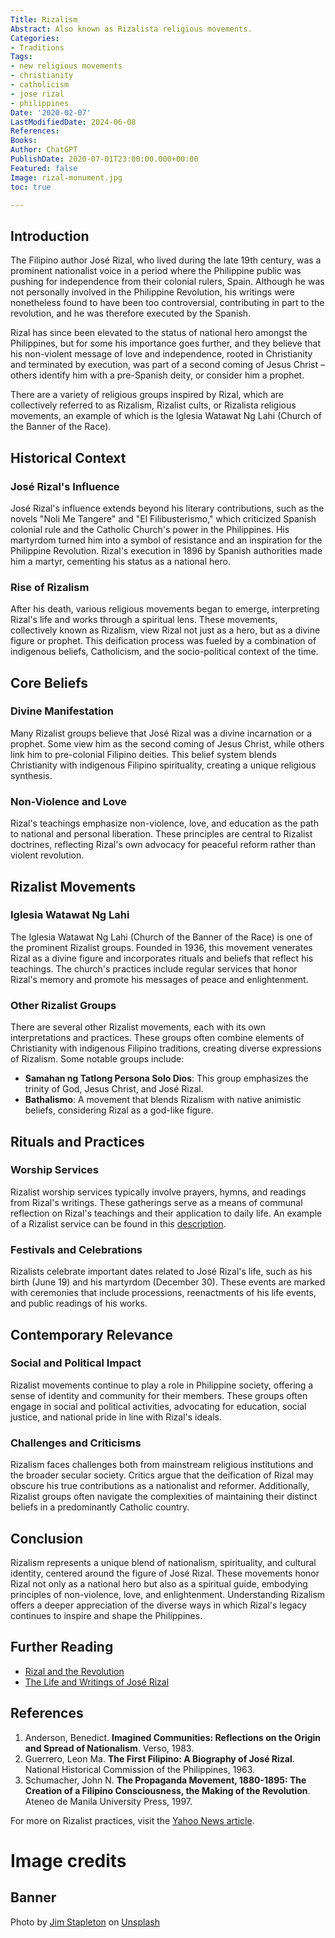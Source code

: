```yaml
---
Title: Rizalism
Abstract: Also known as Rizalista religious movements.
Categories:
- Traditions
Tags:
- new religious movements
- christianity
- catholicism
- jose rizal
- philippines
Date: '2020-02-07'
LastModifiedDate: 2024-06-08
References: 
Books: 
Author: ChatGPT
PublishDate: 2020-07-01T23:00:00.000+00:00
Featured: false
Image: rizal-monument.jpg
toc: true

---
```


## Introduction

The Filipino author José Rizal, who lived during the late 19th century, was a prominent nationalist voice in a period where the Philippine public was pushing for independence from their colonial rulers, Spain. Although he was not personally involved in the Philippine Revolution, his writings were nonetheless found to have been too controversial, contributing in part to the revolution, and he was therefore executed by the Spanish.

Rizal has since been elevated to the status of national hero amongst the Philippines, but for some his importance goes further, and they believe that his non-violent message of love and independence, rooted in Christianity and terminated by execution, was part of a second coming of Jesus Christ – others identify him with a pre-Spanish deity, or consider him a prophet.

There are a variety of religious groups inspired by Rizal, which are collectively referred to as Rizalism, Rizalist cults, or Rizalista religious movements, an example of which is the Iglesia Watawat Ng Lahi (Church of the Banner of the Race).

## Historical Context

### José Rizal's Influence

José Rizal's influence extends beyond his literary contributions, such as the novels "Noli Me Tangere" and "El Filibusterismo," which criticized Spanish colonial rule and the Catholic Church's power in the Philippines. His martyrdom turned him into a symbol of resistance and an inspiration for the Philippine Revolution. Rizal's execution in 1896 by Spanish authorities made him a martyr, cementing his status as a national hero.

### Rise of Rizalism

After his death, various religious movements began to emerge, interpreting Rizal's life and works through a spiritual lens. These movements, collectively known as Rizalism, view Rizal not just as a hero, but as a divine figure or prophet. This deification process was fueled by a combination of indigenous beliefs, Catholicism, and the socio-political context of the time.

## Core Beliefs

### Divine Manifestation

Many Rizalist groups believe that José Rizal was a divine incarnation or a prophet. Some view him as the second coming of Jesus Christ, while others link him to pre-colonial Filipino deities. This belief system blends Christianity with indigenous Filipino spirituality, creating a unique religious synthesis.

### Non-Violence and Love

Rizal's teachings emphasize non-violence, love, and education as the path to national and personal liberation. These principles are central to Rizalist doctrines, reflecting Rizal's own advocacy for peaceful reform rather than violent revolution.

## Rizalist Movements

### Iglesia Watawat Ng Lahi

The Iglesia Watawat Ng Lahi (Church of the Banner of the Race) is one of the prominent Rizalist groups. Founded in 1936, this movement venerates Rizal as a divine figure and incorporates rituals and beliefs that reflect his teachings. The church's practices include regular services that honor Rizal's memory and promote his messages of peace and enlightenment.

### Other Rizalist Groups

There are several other Rizalist movements, each with its own interpretations and practices. These groups often combine elements of Christianity with indigenous Filipino traditions, creating diverse expressions of Rizalism. Some notable groups include:
- **Samahan ng Tatlong Persona Solo Dios**: This group emphasizes the trinity of God, Jesus Christ, and José Rizal.
- **Bathalismo**: A movement that blends Rizalism with native animistic beliefs, considering Rizal as a god-like figure.

## Rituals and Practices

### Worship Services

Rizalist worship services typically involve prayers, hymns, and readings from Rizal's writings. These gatherings serve as a means of communal reflection on Rizal's teachings and their application to daily life. An example of a Rizalist service can be found in this [description](https://ph.news.yahoo.com/worshipping-jose-rizal-god-113159549.html).

### Festivals and Celebrations

Rizalists celebrate important dates related to José Rizal's life, such as his birth (June 19) and his martyrdom (December 30). These events are marked with ceremonies that include processions, reenactments of his life events, and public readings of his works.

## Contemporary Relevance

### Social and Political Impact

Rizalist movements continue to play a role in Philippine society, offering a sense of identity and community for their members. These groups often engage in social and political activities, advocating for education, social justice, and national pride in line with Rizal's ideals.

### Challenges and Criticisms

Rizalism faces challenges both from mainstream religious institutions and the broader secular society. Critics argue that the deification of Rizal may obscure his true contributions as a nationalist and reformer. Additionally, Rizalist groups often navigate the complexities of maintaining their distinct beliefs in a predominantly Catholic country.

## Conclusion

Rizalism represents a unique blend of nationalism, spirituality, and cultural identity, centered around the figure of José Rizal. These movements honor Rizal not only as a national hero but also as a spiritual guide, embodying principles of non-violence, love, and enlightenment. Understanding Rizalism offers a deeper appreciation of the diverse ways in which Rizal's legacy continues to inspire and shape the Philippines.

## Further Reading

- [Rizal and the Revolution](https://www.goodreads.com/book/show/19429712-rizal-and-the-revolution)
- [The Life and Writings of José Rizal](https://www.amazon.com/Life-Writings-Jose-Rizal/dp/9715060045)

## References

1. Anderson, Benedict. **Imagined Communities: Reflections on the Origin and Spread of Nationalism**. Verso, 1983.
2. Guerrero, Leon Ma. **The First Filipino: A Biography of José Rizal**. National Historical Commission of the Philippines, 1963.
3. Schumacher, John N. **The Propaganda Movement, 1880-1895: The Creation of a Filipino Consciousness, the Making of the Revolution**. Ateneo de Manila University Press, 1997.

For more on Rizalist practices, visit the [Yahoo News article](https://ph.news.yahoo.com/worshipping-jose-rizal-god-113159549.html).

# Image credits

## Banner

Photo by [Jim Stapleton](https://unsplash.com/@sepatsj?utm_source=unsplash&utm_medium=referral&utm_content=creditCopyText) on [Unsplash](https://unsplash.com/s/photos/jose-rizal?utm_source=unsplash&utm_medium=referral&utm_content=creditCopyText)
